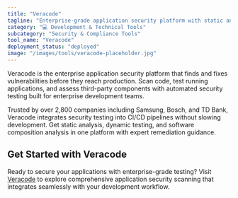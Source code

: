 ```yaml
---
title: "Veracode"
tagline: "Enterprise-grade application security platform with static and dynamic analysis"
category: "💻 Development & Technical Tools"
subcategory: "Security & Compliance Tools"
tool_name: "Veracode"
deployment_status: "deployed"
image: "/images/tools/veracode-placeholder.jpg"
---
```

Veracode is the enterprise application security platform that finds and fixes vulnerabilities before they reach production. Scan code, test running applications, and assess third-party components with automated security testing built for enterprise development teams.

Trusted by over 2,800 companies including Samsung, Bosch, and TD Bank, Veracode integrates security testing into CI/CD pipelines without slowing development. Get static analysis, dynamic testing, and software composition analysis in one platform with expert remediation guidance.

## Get Started with Veracode

Ready to secure your applications with enterprise-grade testing? Visit [Veracode](https://www.veracode.com) to explore comprehensive application security scanning that integrates seamlessly with your development workflow.